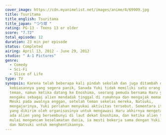 ```yaml
---
cover_image: https://cdn.myanimelist.net/images/anime/4/69909.jpg
title: Tsuritama
title_english: Tsuritama
title_japan: "つり球 "
rating: PG-13 - Teens 13 or older
score: "7.72"
total_episode: 12
duration: 23 min per episode
status: Completed
airing: April 13, 2012 - June 29, 2012
studio: " A-1 Pictures"
genre:
  - Comedy
  - Sci-Fi
  - Slice of Life
type: TV
synopsis: Karena telah beberapa kali pindah sekolah dan juga ditambah dengan
  kebiasannya yang segera panik, Sanada Yuki tidak memiliki satu orang pun
  teman, namun ketika datang ke Enoshima, seorang pemuda bernama Haru yang
  mengaku sebagai alien mendadak tinggal di rumahnya dan mengajak memancing.
  Meski pada awalnya enggan, setelah teman sekelas mereka, Natsuki,
  mengajarinya, Yuki perlahan menyukai aktivitas tersebut. Sementara itu, Akira
  yang dikirim oleh organisasinya untuk mengawasi Haru akhirnya mengetahui bahwa
  ada alien yang bersembunyi di laut dekat Enoshima, dan ketika alien tersebut
  mulai mengancam keselamatan dunia, ia mesti bekerja sama dengan Yuki, Haru,
  dan Natsuki untuk menghentikannya.
---
```

